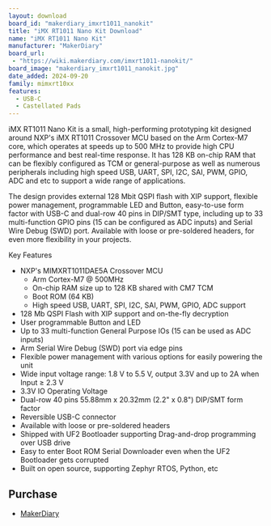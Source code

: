```yaml
---
layout: download
board_id: "makerdiary_imxrt1011_nanokit"
title: "iMX RT1011 Nano Kit Download"
name: "iMX RT1011 Nano Kit"
manufacturer: "MakerDiary"
board_url:
 - "https://wiki.makerdiary.com/imxrt1011-nanokit/"
board_image: "makerdiary_imxrt1011_nanokit.jpg"
date_added: 2024-09-20
family: mimxrt10xx
features:
  - USB-C
  - Castellated Pads
---
```


iMX RT1011 Nano Kit is a small, high-performing prototyping kit designed around NXP's iMX RT1011 Crossover MCU based on the Arm Cortex-M7 core, which operates at speeds up to 500 MHz to provide high CPU performance and best real-time response. It has 128 KB on-chip RAM that can be flexibly configured as TCM or general-purpose as well as numerous peripherals including high speed USB, UART, SPI, I2C, SAI, PWM, GPIO, ADC and etc to support a wide range of applications.

The design provides external 128 Mbit QSPI flash with XIP support, flexible power management, programmable LED and Button, easy-to-use form factor with USB-C and dual-row 40 pins in DIP/SMT type, including up to 33 multi-function GPIO pins (15 can be configured as ADC inputs) and Serial Wire Debug (SWD) port. Available with loose or pre-soldered headers, for even more flexibility in your projects.

Key Features

- NXP's MIMXRT1011DAE5A Crossover MCU
    - Arm Cortex-M7 @ 500MHz
    - On-chip RAM size up to 128 KB shared with CM7 TCM
    - Boot ROM (64 KB)
    - High speed USB, UART, SPI, I2C, SAI, PWM, GPIO, ADC support
- 128 Mb QSPI Flash with XIP support and on-the-fly decryption
- User programmable Button and LED
- Up to 33 multi-function General Purpose IOs (15 can be used as ADC inputs)
- Arm Serial Wire Debug (SWD) port via edge pins
- Flexible power management with various options for easily powering the unit
- Wide input voltage range: 1.8 V to 5.5 V, output 3.3V and up to 2A when Input ≥ 2.3 V
- 3.3V IO Operating Voltage
- Dual-row 40 pins 55.88mm x 20.32mm (2.2" x 0.8") DIP/SMT form factor
- Reversible USB-C connector
- Available with loose or pre-soldered headers
- Shipped with UF2 Bootloader supporting Drag-and-drop programming over USB drive
- Easy to enter Boot ROM Serial Downloader even when the UF2 Bootloader gets corrupted
- Built on open source, supporting Zephyr RTOS, Python, etc

## Purchase

* [MakerDiary](https://makerdiary.com/products/imxrt1011-nanokit)
